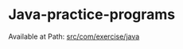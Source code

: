 # Java-practice-programs

Available at Path: <a href="https://github.com/Yaseen549/Java-practice-programs/tree/main/src/com/exercise/java">src/com/exercise/java</a>
